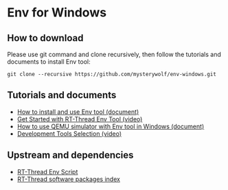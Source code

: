 # Env for Windows

## How to download
Please use git command and clone recursively, then follow the tutorials and documents to install Env tool:
```shell
git clone --recursive https://github.com/mysterywolf/env-windows.git
```

## Tutorials and documents
- [How to install and use Env tool (document)](https://github.com/RT-Thread/rt-thread/blob/master/documentation/env/env.md)
- [Get Started with RT-Thread Env Tool (video)](https://www.youtube.com/watch?v=dEK94o_YoSo)
- [How to use QEMU simulator with Env tool in Windows (document)](https://github.com/RT-Thread/rt-thread/blob/master/documentation/quick-start/quick_start_qemu/quick_start_qemu.md)
- [Development Tools Selection (video)](https://www.youtube.com/watch?v=F_kU1CMjLKw)

## Upstream and dependencies
- [RT-Thread Env Script](https://github.com/RT-Thread/env)
- [RT-Thread software packages index](https://github.com/RT-Thread/packages)
